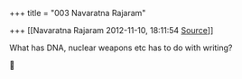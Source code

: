 +++
title = "003 Navaratna Rajaram"

+++
[[Navaratna Rajaram	2012-11-10, 18:11:54 [Source](https://groups.google.com/g/bvparishat/c/kN_lAHN9lOo)]]





 What has DNA, nuclear weapons etc has to do with writing?  
  



